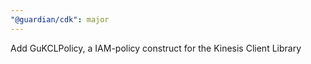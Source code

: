 ```yaml
---
"@guardian/cdk": major
---
```


Add GuKCLPolicy, a IAM-policy construct for the Kinesis Client Library
